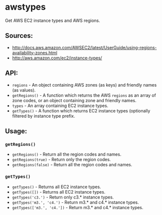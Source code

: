 # awstypes

Get AWS EC2 instance types and AWS regions.

## Sources:
- <http://docs.aws.amazon.com/AWSEC2/latest/UserGuide/using-regions-availability-zones.html>
- <http://aws.amazon.com/ec2/instance-types/>

## API:
- `regions` - An object containing AWS zones (as keys) and friendly names (as values).
- `getRegions()` - A function which returns the AWS `regions` as an array of zone codes, or an object containing zone and friendly names.
- `types` - An array containing EC2 instance types.
- `getTypes()` - A function which returns EC2 instance types (optionally filtered by instance type prefix.

## Usage:

### `getRegions()`
- `getRegions()` - Return all the region codes and names.
- `getRegions(true)` - Return only the region codes.
- `getRegions(false)` - Return all the region codes and names.

### `getTypes()`
- `getTypes()` - Returns all EC2 instance types.
- `getTypes([])` - Returns all EC2 instance types.
- `getTypes('c3.')` - Return only c3.* instance types.
- `getTypes('m3.', 'c4.')` - Return m3.* and c4.* instance types.
- `getTypes(['m3.', 'c4.'])` - Return m3.* and c4.* instance types.
